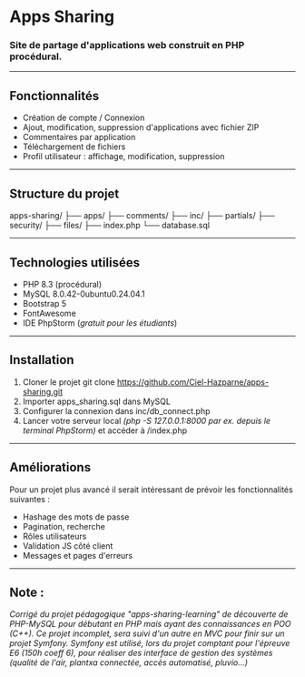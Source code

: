 # Apps Sharing
### Site de partage d'applications web construit en PHP procédural.

---
## Fonctionnalités

- Création de compte / Connexion
- Ajout, modification, suppression d'applications avec fichier ZIP
- Commentaires par application
- Téléchargement de fichiers
- Profil utilisateur : affichage, modification, suppression

---

## Structure du projet

apps-sharing/
    ├── apps/
    ├── comments/
    ├── inc/
    ├── partials/
    ├── security/
    ├── files/
    ├── index.php
    └── database.sql

---

## Technologies utilisées
- PHP 8.3 (procédural)
- MySQL 8.0.42-0ubuntu0.24.04.1
- Bootstrap 5
- FontAwesome
- IDE PhpStorm (*gratuit pour les étudiants*)

---

## Installation

1. Cloner le projet git clone https://github.com/Ciel-Hazparne/apps-sharing.git
2. Importer apps_sharing.sql dans MySQL
3. Configurer la connexion dans inc/db_connect.php
4. Lancer votre serveur local *(php -S 127.0.0.1:8000 par ex. depuis le terminal PhpStorm)* et accéder à /index.php

---

## Améliorations
Pour un projet plus avancé il serait intéressant de prévoir les fonctionnalités suivantes :
- Hashage des mots de passe
- Pagination, recherche
- Rôles utilisateurs
- Validation JS côté client
- Messages et pages d'erreurs

---
## Note :
*Corrigé du projet pédagogique "apps-sharing-learning" de découverte de PHP-MySQL pour débutant en PHP mais ayant
des connaissances en POO (C++).
Ce projet incomplet, sera suivi d'un autre en MVC pour finir sur un projet Symfony. Symfony est utilisé, lors du
projet comptant pour l'épreuve E6 (150h coeff 6), pour réaliser des interface de gestion des systèmes
(qualité de l'air, plantxa connectée, accès automatisé, pluvio...)*